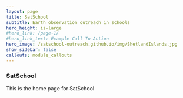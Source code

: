 ```yaml
---
layout: page
title: SatSchool
subtitle: Earth observation outreach in schools
hero_height: is-large
#hero_link: /page-1/
#hero_link_text: Example Call To Action
hero_image: /satschool-outreach.github.io/img/ShetlandIslands.jpg
show_sidebar: false
callouts: module_callouts
---
```


### SatSchool

This is the home page for SatSchool
